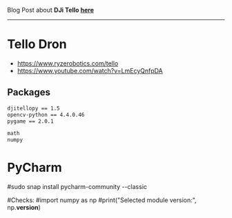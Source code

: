 Blog Post about **DJi Tello [here](https://jalcocert.github.io/JAlcocerT/dji-tello-python-programming/)**

---

# Tello Dron

* <https://www.ryzerobotics.com/tello>
* <https://www.youtube.com/watch?v=LmEcyQnfpDA>


## Packages


```sh
djitellopy == 1.5
opencv-python == 4.4.0.46
pygame == 2.0.1

math
numpy
```

# PyCharm

#sudo snap install pycharm-community --classic

#Checks:
#import numpy as np
#print("Selected module version:", np.__version__)
